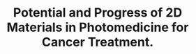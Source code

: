 ---
authors: Bhatt HN, Pena-Zacarias J, Beaven E, Zahid MI, Ahmad SS, Diwan R, Nurunnabi
  M
carousel: false
doi: 10.1021/acsabm.2c00981
featured: false
issue: '2'
journal: ACS applied bio materials
keywords: '["Nanostructures", "Phototherapy", "graphenes", "Photochemotherapy", "solid
  tumor", "boron nitride", "molybdenum disulfide", "photothermal therapy", "Graphite",
  "Neoplasms", "Humans"]'
landmark: false
layout: ../../layouts/Publication.astro
page: 365-383
pmcid: PMC9975046
pmid: 36753355
r03: R03OD032624
title: Potential and Progress of 2D Materials in Photomedicine for Cancer Treatment.
volume: '6'
year: 2023

---
